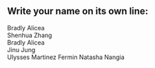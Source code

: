 ## Write your name on its own line:   
Bradly Alicea   
Shenhua Zhang   
Bradly Alicea         
Jinu Jung     
Ulysses Martinez Fermin
Natasha Nangia
